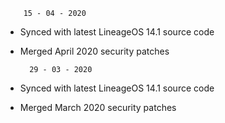         15 - 04 - 2020
* Synced with latest LineageOS 14.1 source code
* Merged April 2020 security patches

        29 - 03 - 2020
* Synced with latest LineageOS 14.1 source code
* Merged March 2020 security patches

